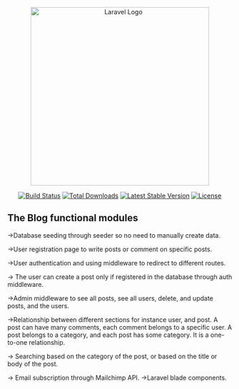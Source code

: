 <p align="center"><a href="https://laravel.com" target="_blank"><img src="https://raw.githubusercontent.com/laravel/art/master/logo-lockup/5%20SVG/2%20CMYK/1%20Full%20Color/laravel-logolockup-cmyk-red.svg" width="400" alt="Laravel Logo"></a></p>

<p align="center">
<a href="https://github.com/laravel/framework/actions"><img src="https://github.com/laravel/framework/workflows/tests/badge.svg" alt="Build Status"></a>
<a href="https://packagist.org/packages/laravel/framework"><img src="https://img.shields.io/packagist/dt/laravel/framework" alt="Total Downloads"></a>
<a href="https://packagist.org/packages/laravel/framework"><img src="https://img.shields.io/packagist/v/laravel/framework" alt="Latest Stable Version"></a>
<a href="https://packagist.org/packages/laravel/framework"><img src="https://img.shields.io/packagist/l/laravel/framework" alt="License"></a>
</p>

## The Blog functional modules
->Database seeding through seeder so no need to manually create data.


->User registration page to write posts or comment on specific posts.


->User authentication and using middleware to redirect to different routes.


-> The user can create a post only if registered in the database through auth middleware.


->Admin middleware to see all posts, see all users, delete, and update posts, and the users.


->Relationship between different sections for instance user, and post. A post can have many comments, each comment belongs to a specific user. A post belongs to a category, and each post has some category. It is a one-to-one relationship.


-> Searching based on the category of the post, or based on the title or body of the post.


-> Email subscription through Mailchimp API.
->Laravel blade components.
